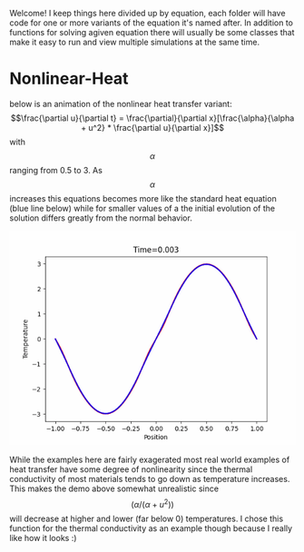 Welcome! I keep things here divided up by equation, each folder will have code for one or more variants of the 
equation it's named after. In addition to functions for solving agiven equation there will usually be some classes 
that make it easy to run and view multiple simulations at the same time.


# Nonlinear-Heat
below is an animation of the nonlinear heat transfer variant: $$\frac{\partial u}{\partial t} = \frac{\partial}{\partial x}[\frac{\alpha}{\alpha + u^2} * \frac{\partial u}{\partial x}]$$
with $$\alpha$$ ranging from 0.5 to 3. As $$\alpha$$ increases this equations becomes more like the standard heat equation (blue line below)
while for smaller values of a the initial evolution of the solution differs greatly from the normal behavior.

![Alt Text](https://github.com/danielennis521/Partial-differential-equations/blob/main/nonlinear-heat/gifs/quadratic_limit_behavior.gif)

While the examples here are fairly exagerated most real world examples of heat transfer have some degree of nonlinearity since the thermal conductivity of most materials tends to go down as temperature increases. This makes the demo above somewhat unrealistic since $$(\alpha/(\alpha + u^2))$$ will decrease at higher and lower (far below 0) temperatures. I chose this function for the 
thermal conductivity as an example though because I really like how it looks :)
